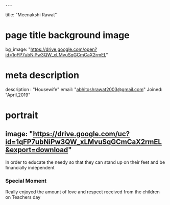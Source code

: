 
    ---
title: "Meenakshi Rawat"
# page title background image
bg_image: "https://drive.google.com/open?id=1qFP7ubNiPw3QW_xLMvuSqGCmCaX2rmEL"
# meta description
description : "Housewife"
email: "abhitoshrawat2003@gmail.com"
Joined: "April,2019"
# portrait
image: "https://drive.google.com/uc?id=1qFP7ubNiPw3QW_xLMvuSqGCmCaX2rmEL&export=download"
---

In order to educate the needy so that they can stand up on their feet and be financially independent

### Special Moment
Really enjoyed the amount of love and respect received from the children on Teachers day

